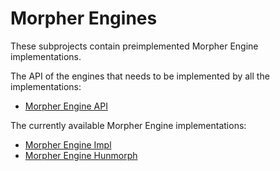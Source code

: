 # Morpher Engines

These subprojects contain preimplemented Morpher Engine implementations.

The API of the engines that needs to be implemented by all the implementations:

* [Morpher Engine API](morpher-engine-api)

The currently available Morpher Engine implementations:

* [Morpher Engine Impl](morpher-engine-impl)
* [Morpher Engine Hunmorph](morpher-engine-hunmorph)
